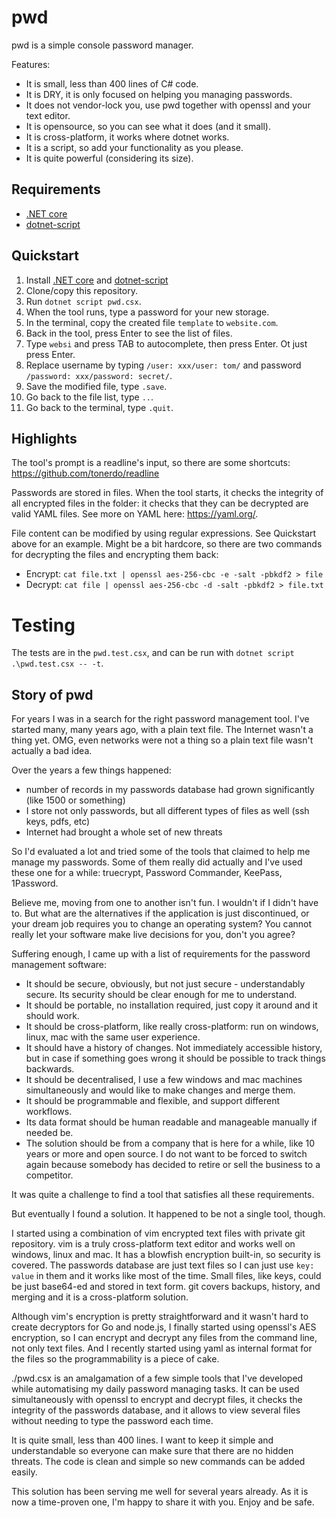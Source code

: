 # pwd
pwd is a simple console password manager.

Features:

- It is small, less than 400 lines of C# code.
- It is DRY, it is only focused on helping you managing passwords.
- It does not vendor-lock you, use pwd together with openssl and your text editor. 
- It is opensource, so you can see what it does (and it small).
- It is cross-platform, it works where dotnet works.
- It is a script, so add your functionality as you please.
- It is quite powerful (considering its size).

## Requirements

- [.NET core](https://dotnet.microsoft.com/download)
- [dotnet-script](https://github.com/filipw/dotnet-script)

## Quickstart

1. Install [.NET core](https://dotnet.microsoft.com/download) and
   [dotnet-script](https://github.com/filipw/dotnet-script)
2. Clone/copy this repository.
3. Run `dotnet script pwd.csx`.
4. When the tool runs, type a password for your new storage.
5. In the terminal, copy the created file `template` to `website.com`.
6. Back in the tool, press Enter to see the list of files.
7. Type `websi` and press TAB to autocomplete, then press Enter. Ot just press Enter.
7. Replace username by typing `/user: xxx/user: tom/` and password `/password: xxx/password: secret/`.
8. Save the modified file, type `.save`.
9. Go back to the file list, type `..`.
10. Go back to the terminal, type `.quit`.

## Highlights

The tool's prompt is a readline's input, so there are some shortcuts: https://github.com/tonerdo/readline

Passwords are stored in files. When the tool starts, it checks the integrity of all encrypted files
in the folder: it checks that they can be decrypted are valid YAML files. See more on YAML here:
https://yaml.org/.

File content can be modified by using regular expressions. See Quickstart above for an example.
Might be a bit hardcore, so there are two commands for decrypting the files and encrypting them back:

- Encrypt: `cat file.txt | openssl aes-256-cbc -e -salt -pbkdf2 > file`
- Decrypt: `cat file | openssl aes-256-cbc -d -salt -pbkdf2 > file.txt`

# Testing

The tests are in the `pwd.test.csx`, and can be run with `dotnet script .\pwd.test.csx -- -t`.

## Story of pwd

For years I was in a search for the right password management tool. I've started
many, many years ago, with a plain text file. The Internet wasn't a thing yet. OMG, even
networks were not a thing so a plain text file wasn't actually a bad idea.

Over the years a few things happened:

- number of records in my passwords database had grown significantly (like 1500 or something)
- I store not only passwords, but all different types of files as well (ssh keys, pdfs, etc)
- Internet had brought a whole set of new threats

So I'd evaluated a lot and tried some of the tools that claimed to help me manage my
passwords. Some of them really did actually and I've used these one for a while:
truecrypt, Password Commander, KeePass, 1Password.

Believe me, moving from one to another isn't fun. I wouldn't if I didn't have to. But
what are the alternatives if the application is just discontinued, or your dream job
requires you to change an operating system? You cannot really let your software
make live decisions for you, don't you agree?

Suffering enough, I came up with a list of requirements for the password management
software:

- It should be secure, obviously, but not just secure - understandably secure. Its
  security should be clear enough for me to understand.
- It should be portable, no installation required, just copy it around and it should work.
- It should be cross-platform, like really cross-platform: run on windows, linux, mac with
  the same user experience.
- It should have a history of changes. Not immediately accessible history, but
  in case if something goes wrong it should be possible to track things backwards.
- It should be decentralised, I use a few windows and mac machines simultaneously and
  would like to make changes and merge them.
- It should be programmable and flexible, and support different workflows.
- Its data format should be human readable and manageable manually if needed be.
- The solution should be from a company that is here for a while, like 10 years or more
  and open source. I do not want to be forced to switch again because somebody has
  decided to retire or sell the business to a competitor.

It was quite a challenge to find a tool that satisfies all these requirements.

But eventually I found a solution. It happened to be not a single tool, though.

I started using a combination of vim encrypted text files with private git repository.
vim is a truly cross-platform text editor and works well on windows, linux and mac.
It has a blowfish encryption built-in, so security is covered. The passwords database
are just text files so I can just use `key: value` in them and it works like most of
the time. Small files, like keys, could be just base64-ed and stored in text form.
git covers backups, history, and merging and it is a cross-platform solution.

Although vim's encryption is pretty straightforward and it wasn't hard to create
decryptors for Go and node.js, I finally started using openssl's AES encryption,
so I can encrypt and decrypt any files from the command line, not only text files.
And I recently started using yaml as internal format for the files so the
programmability is a piece of cake.

./pwd.csx is an amalgamation of a few simple tools that I've developed while
automatising my daily password managing tasks. It can be used simultaneously
with openssl to encrypt and decrypt files, it checks the integrity of the passwords
database, and it allows to view several files without needing to type the password
each time.

It is quite small, less than 400 lines. I want to keep it simple and understandable
so everyone can make sure that there are no hidden threats. The code is clean and
simple so new commands can be added easily.

This solution has been serving me well for several years already. As it is now
a time-proven one, I'm happy to share it with you. Enjoy and be safe.
